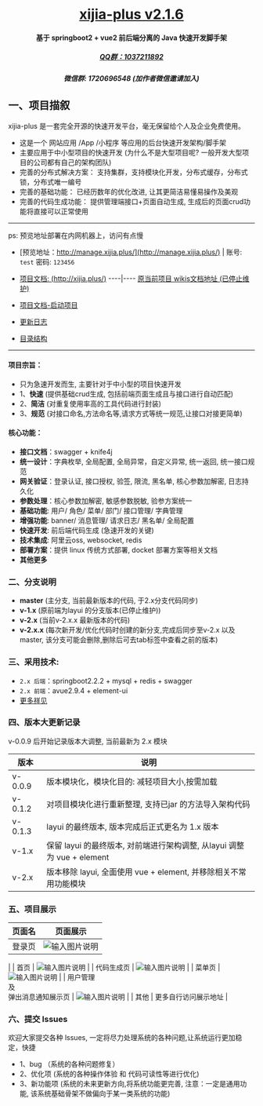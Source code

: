 <h1 align="center">
<a href="http://xijia.plus">xijia-plus v2.1.6  </a></h1>

<h4 align="center"> 基于 springboot2 + vue2 前后端分离的 Java 快速开发脚手架 </h4>
<h5 align="center"> <a target="_blank" href="https://jq.qq.com/?_wv=1027&k=lmPjMgs3">QQ群：1037211892 </a>  </h5 >
<h5 align="center"> 微信群: 1720696548 (加作者微信邀请加入)</h5 >



## 一、项目描叙


xijia-plus 是一套完全开源的快速开发平台，毫无保留给个人及企业免费使用。


- 这是一个 网站应用 /App /小程序 等应用的后台快速开发架构/脚手架
- 主要应用于中小型项目的快速开发 (为什么不是大型项目呢? 一般开发大型项目的公司都有自己的架构团队)
- 完善的分布式解决方案： 支持集群，支持模块化开发，分布式缓存，分布式锁，分布式唯一编号
- 完善的基础功能： 已经历数年的优化改进, 让其更简洁易懂易操作及美观 
- 完善的代码生成功能： 提供管理端接口+页面自动生成, 生成后的页面crud功能将直接可以正常使用

----------
ps: 预览地址部署在内网机器上，访问有点慢
- [预览地址：http://manage.xijia.plus/](http://manage.xijia.plus/)    | 账号: `test`  密码: `123456`
- [项目文档: (http://xijia.plus/)](http://xijia.plus/)  ----|---- [原当前项目 wikis文档地址 (已停止维护)](https://gitee.com/wslxm/xijia-plus/wikis/pages)

- [项目文档-启动项目](http://xijia.plus/%E6%9C%8D%E5%8A%A1%E7%AB%AF/%E5%BF%AB%E9%80%9F%E4%BD%BF%E7%94%A8.html)
- [更新日志](https://gitee.com/wslxm/xijia-plus/blob/2.x/%E7%9B%B8%E5%85%B3%E6%96%87%E6%A1%A3/%E6%9B%B4%E6%96%B0%E6%97%A5%E5%BF%97.md) 
- [目录结构](https://gitee.com/wslxm/xijia-plus/blob/2.x/%E7%9B%B8%E5%85%B3%E6%96%87%E6%A1%A3/2.x%20%E7%89%88%E6%9C%AC%E7%9B%AE%E5%BD%95%E7%BB%93%E6%9E%84.md)
----------

#### 项目宗旨：
 - 只为急速开发而生, 主要针对于中小型的项目快速开发
 - 1、**快速** (提供基础crud生成, 包括前端页面生成且与接口进行自动匹配)
 - 2、**简洁** (对重复使用率高的工具代码进行封装)
 - 3、**规范** (对接口命名,方法命名等,请求方式等统一规范,让接口对接更简单)

#### 核心功能：
- **接口文档**：swagger + knife4j
- **统一设计**：字典枚举, 全局配置, 全局异常，自定义异常, 统一返回, 统一接口规范
- **网关验证**：登录认证, 接口授权, 验签, 限流, 黑名单, 核心参数加解密, 日志持久化
- **参数处理**：核心参数加解密, 敏感参数脱敏, 验参方案统一
- **基础功能**: 用户/ 角色/ 菜单/ 部门/ 接口管理/ 字典管理
- **增强功能**: banner/ 消息管理/ 请求日志/ 黑名单/ 全局配置
- **快速开发**: 前后端代码生成  (急速开发的关键)
- **技术集成**: 阿里云oss, websocket, redis
- **部署方案**：提供 linux 传统方式部署, docket 部署方案等相关文档
- **其他更多**


### 二、分支说明
- **master**  (主分支, 当前最新版本的代码, 于2.x分支代码同步)
- **v-1.x**   (原前端为layui 的分支版本(已停止维护))
- **v-2.x**   (当前v-2.x.x 最新版本的代码)
- **v-2.x.x**  (每次新开发/优化代码时创建的新分支,完成后同步至v-2.x 以及 master, 该分支可能会删除,删除后可去tab标签中查看之前的版本)

### 三、采用技术:
- `2.x 后端`：springboot2.2.2 + mysql + redis + swagger
- `2.x 前端`：avue2.9.4 + element-ui  
- [更多祥见](https://gitee.com/wslxm/spring-boot-plus2/wikis/%E5%BC%80%E5%A7%8B%E4%BD%BF%E7%94%A8/%E9%87%87%E7%94%A8%E6%8A%80%E6%9C%AF
) 

### 四、版本大更新记录


v-0.0.9 后开始记录版本大调整, 当前最新为 2.x 模块

|  版本  |  说明  |
|---|---|
| v-0.0.9 | 版本模块化，模块化目的: 减轻项目大小,按需加载 |
| v-0.1.2 | 对项目模块化进行重新整理, 支持已jar 的方法导入架构代码 |
| v-0.1.3 | layui 的最终版本, 版本完成后正式更名为 1.x 版本 |
| v-1.x | 保留 layui 的最终版本,  对前端进行架构调整, 从layui 调整为 vue + element  |
| v-2.x | 版本移除 layui, 全面使用 vue + element, 并移除相关不常用功能模块 |



### 五、项目展示

|  页面名 |  页面展示 |
|---|---|
| 登录页  | ![输入图片说明](https://images.gitee.com/uploads/images/2021/1208/201521_b4b0a90f_2208600.png "屏幕截图.png")
  |
| 首页  | ![输入图片说明](https://images.gitee.com/uploads/images/2021/1208/201610_83f931fa_2208600.png "屏幕截图.png") | 
| 代码生成页  | ![输入图片说明](https://images.gitee.com/uploads/images/2021/1208/201654_cc2aa4fe_2208600.png "屏幕截图.png")
 | 
| 菜单页  | ![输入图片说明](https://images.gitee.com/uploads/images/2021/1208/201741_80321125_2208600.png "屏幕截图.png") | 
| 用户管理 <br /> 及 <br />弹出消息通知展示页  | ![输入图片说明](https://images.gitee.com/uploads/images/2021/1208/201902_11d194f7_2208600.png "屏幕截图.png") | 
| 其他  | 更多自行访问展示地址 | 




### 六、提交 lssues 

欢迎大家提交各种 lssues, 一定将尽力处理系统的各种问题,让系统运行更加稳定，快捷
- 1、bug （系统的各种问题修复）
- 2、优化项 (系统的各种操作体验 和 代码可读性等进行优化)
- 3、新功能项 (系统的未来更新方向,将系统功能更完善, 注意：一定是通用功能, 该系统基础骨架不做偏向于某一类系统的功能)

